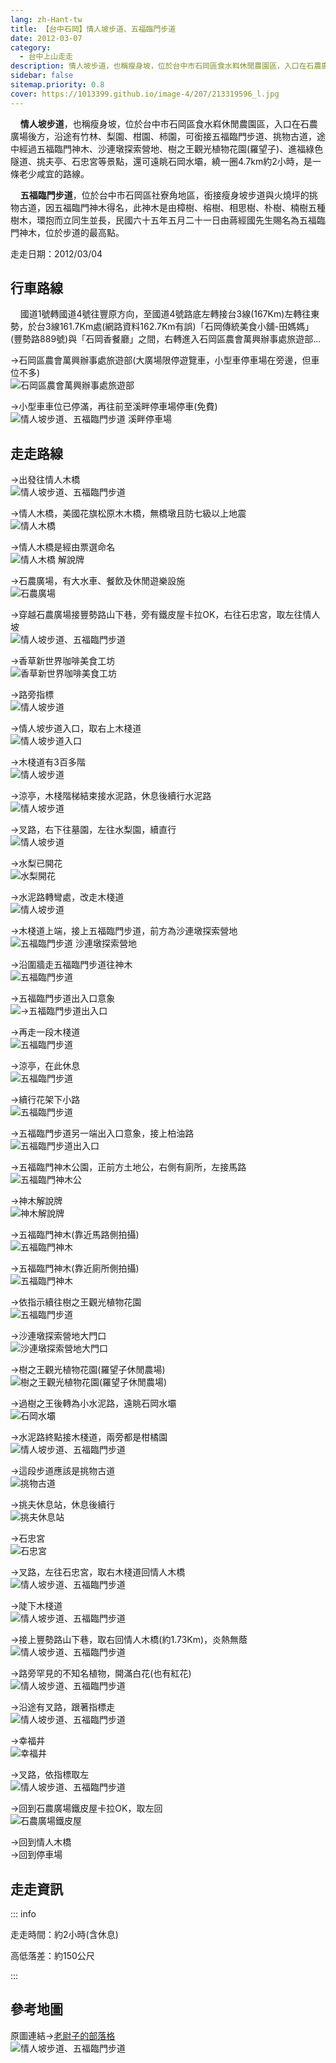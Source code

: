 ```yaml
---
lang: zh-Hant-tw
title: 【台中石岡】情人坡步道、五福臨門步道
date: 2012-03-07
category: 
  - 台中上山走走
description: 情人坡步道，也稱瘦身坡，位於台中市石岡區食水嵙休閒農園區，入口在石農廣場後方，沿途有竹林、梨園、柑園、柿園，可銜接五福臨門步道、挑物古道，途中經過五福臨門神木、沙連墩探索營地、樹之王觀光植物花園(羅望子)、進福綠色隧道、挑夫亭、石忠宮等景點，還可遠眺石岡水壩，繞一圈4.7km約2小時，是一條老少咸宜的路線。 五福臨門步道，位於台中市石岡區社寮角地區，銜接瘦身坡步道與火燒坪的挑物古道，因五福臨門神木得名，此神木是由樟樹、榕樹、相思樹、朴樹、楠樹五種樹木，環抱而立同生並長，民國六十五年五月二十一日由蔣經國先生賜名為五福臨門神木，位於步道的最高點。
sidebar: false
sitemap.priority: 0.8
cover: https://1013399.github.io/image-4/207/213319596_l.jpg
---
```


    **情人坡步道**，也稱瘦身坡，位於台中市石岡區食水嵙休閒農園區，入口在石農廣場後方，沿途有竹林、梨園、柑園、柿園，可銜接五福臨門步道、挑物古道，途中經過五福臨門神木、沙連墩探索營地、樹之王觀光植物花園(羅望子)、進福綠色隧道、挑夫亭、石忠宮等景點，還可遠眺石岡水壩，繞一圈4.7km約2小時，是一條老少咸宜的路線。  

    **五福臨門步道**，位於台中市石岡區社寮角地區，銜接瘦身坡步道與火燒坪的挑物古道，因五福臨門神木得名，此神木是由樟樹、榕樹、相思樹、朴樹、楠樹五種樹木，環抱而立同生並長，民國六十五年五月二十一日由蔣經國先生賜名為五福臨門神木，位於步道的最高點。

<!-- more -->

走走日期：2012/03/04

## 行車路線
    國道1號轉國道4號往豐原方向，至國道4號路底左轉接台3線(167Km)左轉往東勢，於台3線161.7Km處(網路資料162.7Km有誤)「石岡傳統美食小舖-田媽媽」(豐勢路889號)與「石岡香餐廳」之間，右轉進入石岡區農會萬興辦事處旅遊部...  

→石岡區農會萬興辦事處旅遊部(大廣場限停遊覽車，小型車停車場在旁邊，但車位不多)  
![石岡區農會萬興辦事處旅遊部](https://1013399.github.io/image-4/207/213319198_l.jpg)

→小型車車位已停滿，再往前至溪畔停車場停車(免費)  
![情人坡步道、五福臨門步道 溪畔停車場](https://1013399.github.io/image-4/207/213319212_l.jpg)

## 走走路線
→出發往情人木橋  
![情人坡步道、五福臨門步道](https://1013399.github.io/image-4/207/213319219_l.jpg)

→情人木橋，美國花旗松原木木橋，無橋墩且防七級以上地震  
![情人木橋](https://1013399.github.io/image-4/207/213319224_l.jpg)

→情人木橋是經由票選命名  
![情人木橋 解說牌](https://1013399.github.io/image-4/207/213319236_l.jpg)

→石農廣場，有大水車、餐飲及休閒遊樂設施  
![石農廣場](https://1013399.github.io/image-4/207/213498082_l.jpg)

→穿越石農廣場接豐勢路山下巷，旁有鐵皮屋卡拉OK，右往石忠宮，取左往情人坡  
![情人坡步道、五福臨門步道](https://1013399.github.io/image-4/207/213319275_l.jpg)

→香草新世界咖啡美食工坊  
![香草新世界咖啡美食工坊](https://1013399.github.io/image-4/207/213498862_l.jpg)

→路旁指標  
![情人坡步道](https://1013399.github.io/image-4/207/213319282_l.jpg)

→情人坡步道入口，取右上木棧道  
![情人坡步道入口](https://1013399.github.io/image-4/207/213319289_l.jpg)

→木棧道有3百多階  
![情人坡步道](https://1013399.github.io/image-4/207/213319305_l.jpg)

→涼亭，木棧階梯結束接水泥路，休息後續行水泥路  
![情人坡步道](https://1013399.github.io/image-4/207/213319330_l.jpg)

→叉路，右下往墓園，左往水梨園，續直行  
![情人坡步道](https://1013399.github.io/image-4/207/213319339_l.jpg)

→水梨已開花  
![水梨開花](https://1013399.github.io/image-4/207/213319390_l.jpg)

→水泥路轉彎處，改走木棧道  
![情人坡步道](https://1013399.github.io/image-4/207/213319400_l.jpg)

→木棧道上端，接上五福臨門步道，前方為沙連墩探索營地  
![五福臨門步道 沙連墩探索營地](https://1013399.github.io/image-4/207/213319410_l.jpg)

→沿圍牆走五福臨門步道往神木  
![五福臨門步道](https://1013399.github.io/image-4/207/213319431_l.jpg)

→五福臨門步道出入口意象  
![→五福臨門步道出入口](https://1013399.github.io/image-4/207/213319435_l.jpg)

→再走一段木棧道  
![五福臨門步道](https://1013399.github.io/image-4/207/213319465_l.jpg)

→涼亭，在此休息  
![五福臨門步道](https://1013399.github.io/image-4/207/213319476_l.jpg)

→續行花架下小路  
![五福臨門步道](https://1013399.github.io/image-4/207/213319499_l.jpg)

→五福臨門步道另一端出入口意象，接上柏油路  
![五福臨門步道出入口](https://1013399.github.io/image-4/207/213319513_l.jpg)

→五福臨門神木公園，正前方土地公，右側有廁所，左接馬路  
![五福臨門神木公](https://1013399.github.io/image-4/207/213319536_l.jpg)

→神木解說牌  
![神木解說牌](https://1013399.github.io/image-4/207/213319583_l.jpg)

→五福臨門神木(靠近馬路側拍攝)  
![五福臨門神木](https://1013399.github.io/image-4/207/213319596_l.jpg)

→五福臨門神木(靠近廁所側拍攝)  
![五福臨門神木](https://1013399.github.io/image-4/207/213319547_l.jpg)

→依指示續往樹之王觀光植物花園  
![五福臨門步道](https://1013399.github.io/image-4/207/213319572_l.jpg)

→沙連墩探索營地大門口  
![沙連墩探索營地大門口](https://1013399.github.io/image-4/207/213319609_l.jpg)

→樹之王觀光植物花園(羅望子休閒農場)  
![樹之王觀光植物花園(羅望子休閒農場)](https://1013399.github.io/image-4/207/213319640_l.jpg)

→過樹之王後轉為小水泥路，遠眺石岡水壩  
![石岡水壩](https://1013399.github.io/image-4/207/213319652_l.jpg)

→水泥路終點接木棧道，兩旁都是柑橘園  
![情人坡步道、五福臨門步道](https://1013399.github.io/image-4/207/213319679_l.jpg)

→這段步道應該是挑物古道  
![挑物古道](https://1013399.github.io/image-4/207/213319697_l.jpg)

→挑夫休息站，休息後續行  
![挑夫休息站](https://1013399.github.io/image-4/207/213319711_l.jpg)

→石忠宮  
![石忠宮](https://1013399.github.io/image-4/207/213319722_l.jpg)

→叉路，左往石忠宮，取右木棧道回情人木橋  
![情人坡步道、五福臨門步道](https://1013399.github.io/image-4/207/213319729_l.jpg)

→陡下木棧道  
![情人坡步道、五福臨門步道](https://1013399.github.io/image-4/207/213319751_l.jpg)

→接上豐勢路山下巷，取右回情人木橋(約1.73Km)，炎熱無蔭  
![情人坡步道、五福臨門步道](https://1013399.github.io/image-4/207/213319777_l.jpg)

→路旁罕見的不知名植物，開滿白花(也有紅花)  
![情人坡步道、五福臨門步道](https://1013399.github.io/image-4/207/213319787_l.jpg)

→沿途有叉路，跟著指標走  
![情人坡步道、五福臨門步道](https://1013399.github.io/image-4/207/213319808_l.jpg)

→幸福井  
![幸福井](https://1013399.github.io/image-4/207/213319817_l.jpg)

→叉路，依指標取左  
![情人坡步道、五福臨門步道](https://1013399.github.io/image-4/207/213319836_l.jpg)

→回到石農廣場鐵皮屋卡拉OK，取左回  
![石農廣場鐵皮屋](https://1013399.github.io/image-4/207/213319166_l.jpg)

→回到情人木橋  
→回到停車場

## 走走資訊

::: info

走走時間：約2小時(含休息)

高低落差：約150公尺

:::

## 參考地圖
原圖連結→[老尉子的部落格](http://blog.xuite.net/laoweiz/blog/27168936)  
![情人坡步道、五福臨門步道](https://1013399.github.io/image-4/207/213319960_l.jpg)